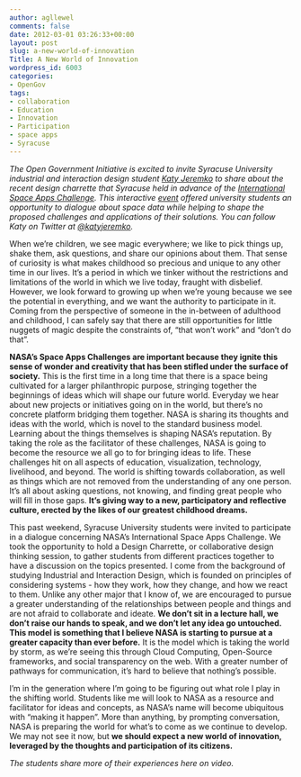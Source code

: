 ```yaml
---
author: agllewel
comments: false
date: 2012-03-01 03:26:33+00:00
layout: post
slug: a-new-world-of-innovation
Title: A New World of Innovation
wordpress_id: 6003
categories:
- OpenGov
tags:
- collaboration
- Education
- Innovation
- Participation
- space apps
- Syracuse
---
```


_The Open Government Initiative is excited to invite Syracuse University industrial and interaction design student [Katy Jeremko](mailto:kljeremk@syr.edu) to share about the recent design charrette that Syracuse held in advance of the [International Space Apps Challenge](http://rhok.org/space). This interactive [event](http://syr.edu/news/articles/2012/space-apps-02-12.html) offered university students an opportunity to dialogue about space data while helping to shape the proposed challenges and applications of their solutions. You can follow Katy on Twitter at [@katyjeremko](https://twitter.com/#!/katyjeremko)._

When we’re children, we see magic everywhere; we like to pick things up, shake them, ask questions, and share our opinions about them. That sense of curiosity is what makes childhood so precious and unique to any other time in our lives. It’s a period in which we tinker without the restrictions and limitations of the world in which we live today, fraught with disbelief. However, we look forward to growing up when we’re young because we see the potential in everything, and we want the authority to participate in it.   Coming from the perspective of someone in the in-between of adulthood and childhood, I can safely say that there are still opportunities for little nuggets of magic despite the constraints of, “that won’t work” and “don’t do that”.

**NASA’s Space Apps Challenges are important because they ignite this sense of wonder and creativity that has been stifled under the surface of society.** This is the first time in a long time that there is a space being cultivated for a larger philanthropic purpose, stringing together the beginnings of ideas which will shape our future world. Everyday we hear about new projects or initiatives going on in the world, but there’s no concrete platform bridging them together. NASA is sharing its thoughts and ideas with the world, which is novel to the standard business model. Learning about the things themselves is shaping NASA’s reputation. By taking the role as the facilitator of these challenges, NASA is going to become the resource we all go to for bringing ideas to life. These challenges hit on all aspects of education, visualization, technology, livelihood, and beyond. The world is shifting towards collaboration, as well as things which are not removed from the understanding of any one person. It’s all about asking questions, not knowing, and finding great people who will fill in those gaps. **It’s giving way to a new, participatory and reflective culture, erected by the likes of our greatest childhood dreams.**

This past weekend, Syracuse University students were invited to participate in a dialogue concerning NASA’s International Space Apps Challenge. We took the opportunity to hold a Design Charrette, or collaborative design thinking session, to gather students from different practices together to have a discussion on the topics presented. I come from the background of studying Industrial and Interaction Design, which is founded on principles of considering systems - how they work, how they change, and how we react to them. Unlike any other major that I know of, we are encouraged to pursue a greater understanding of the relationships between people and things and are not afraid to collaborate and ideate. **We don’t sit in a lecture hall, we don’t raise our hands to speak, and we don’t let any idea go untouched. This model is something that I believe NASA is starting to pursue at a greater capacity than ever before.** It is the model which is taking the world by storm, as we’re seeing this through Cloud Computing, Open-Source frameworks, and social transparency on the web. With a greater number of pathways for communication, it’s hard to believe that nothing’s possible.

I’m in the generation where I’m going to be figuring out what role I play in the shifting world. Students like me will look to NASA as a resource and facilitator for ideas and concepts, as NASA’s name will become ubiquitous with “making it happen”. More than anything, by prompting conversation, NASA is preparing the world for what’s to come as we continue to develop. We may not see it now, but **we should expect a new world of innovation, leveraged by the thoughts and participation of its citizens.**

_The students share more of their experiences here on video._


